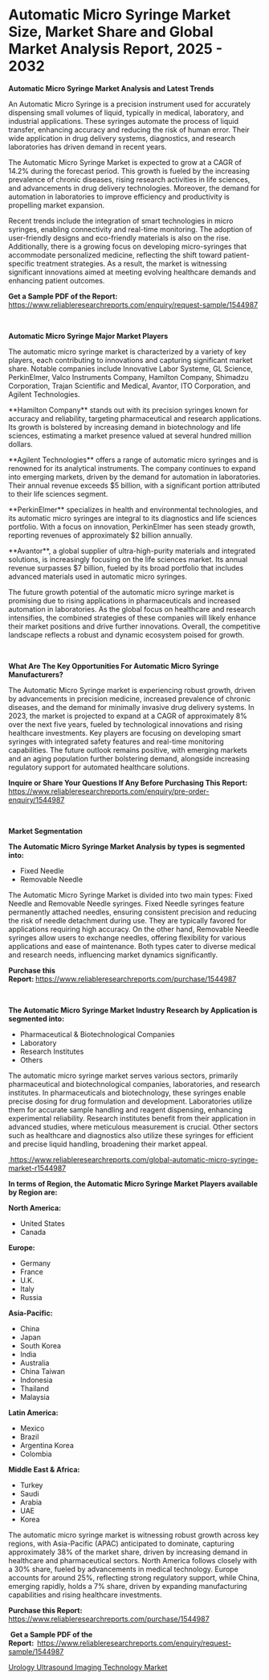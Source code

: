 <p><h1>Automatic Micro Syringe Market Size, Market Share and Global Market Analysis Report, 2025 - 2032</h1></p><p><strong>Automatic Micro Syringe Market Analysis and Latest Trends</strong></p>
<p><p>An Automatic Micro Syringe is a precision instrument used for accurately dispensing small volumes of liquid, typically in medical, laboratory, and industrial applications. These syringes automate the process of liquid transfer, enhancing accuracy and reducing the risk of human error. Their wide application in drug delivery systems, diagnostics, and research laboratories has driven demand in recent years.</p><p>The Automatic Micro Syringe Market is expected to grow at a CAGR of 14.2% during the forecast period. This growth is fueled by the increasing prevalence of chronic diseases, rising research activities in life sciences, and advancements in drug delivery technologies. Moreover, the demand for automation in laboratories to improve efficiency and productivity is propelling market expansion.</p><p>Recent trends include the integration of smart technologies in micro syringes, enabling connectivity and real-time monitoring. The adoption of user-friendly designs and eco-friendly materials is also on the rise. Additionally, there is a growing focus on developing micro-syringes that accommodate personalized medicine, reflecting the shift toward patient-specific treatment strategies. As a result, the market is witnessing significant innovations aimed at meeting evolving healthcare demands and enhancing patient outcomes.</p></p>
<p><strong>Get a Sample PDF of the Report:&nbsp;</strong> <a href="https://www.reliableresearchreports.com/enquiry/request-sample/1544987?utm_campaign=2989&utm_medium=2&utm_source=Github&utm_content=ia&utm_term=04032025&utm_id=automatic-micro-syringe">https://www.reliableresearchreports.com/enquiry/request-sample/1544987</a></p>
<p>&nbsp;</p>
<p><strong>Automatic Micro Syringe Major Market Players</strong></p>
<p><p>The automatic micro syringe market is characterized by a variety of key players, each contributing to innovations and capturing significant market share. Notable companies include Innovative Labor Systeme, GL Science, PerkinElmer, Valco Instruments Company, Hamilton Company, Shimadzu Corporation, Trajan Scientific and Medical, Avantor, ITO Corporation, and Agilent Technologies.</p><p>**Hamilton Company** stands out with its precision syringes known for accuracy and reliability, targeting pharmaceutical and research applications. Its growth is bolstered by increasing demand in biotechnology and life sciences, estimating a market presence valued at several hundred million dollars.</p><p>**Agilent Technologies** offers a range of automatic micro syringes and is renowned for its analytical instruments. The company continues to expand into emerging markets, driven by the demand for automation in laboratories. Their annual revenue exceeds $5 billion, with a significant portion attributed to their life sciences segment.</p><p>**PerkinElmer** specializes in health and environmental technologies, and its automatic micro syringes are integral to its diagnostics and life sciences portfolio. With a focus on innovation, PerkinElmer has seen steady growth, reporting revenues of approximately $2 billion annually.</p><p>**Avantor**, a global supplier of ultra-high-purity materials and integrated solutions, is increasingly focusing on the life sciences market. Its annual revenue surpasses $7 billion, fueled by its broad portfolio that includes advanced materials used in automatic micro syringes.</p><p>The future growth potential of the automatic micro syringe market is promising due to rising applications in pharmaceuticals and increased automation in laboratories. As the global focus on healthcare and research intensifies, the combined strategies of these companies will likely enhance their market positions and drive further innovations. Overall, the competitive landscape reflects a robust and dynamic ecosystem poised for growth.</p></p>
<p>&nbsp;</p>
<p><strong>What Are The Key Opportunities For Automatic Micro Syringe Manufacturers?</strong></p>
<p><p>The Automatic Micro Syringe market is experiencing robust growth, driven by advancements in precision medicine, increased prevalence of chronic diseases, and the demand for minimally invasive drug delivery systems. In 2023, the market is projected to expand at a CAGR of approximately 8% over the next five years, fueled by technological innovations and rising healthcare investments. Key players are focusing on developing smart syringes with integrated safety features and real-time monitoring capabilities. The future outlook remains positive, with emerging markets and an aging population further bolstering demand, alongside increasing regulatory support for automated healthcare solutions.</p></p>
<p><strong>Inquire or Share Your Questions If Any Before Purchasing This Report:</strong> <a href="https://www.reliableresearchreports.com/enquiry/pre-order-enquiry/1544987?utm_campaign=2989&utm_medium=2&utm_source=Github&utm_content=ia&utm_term=04032025&utm_id=automatic-micro-syringe">https://www.reliableresearchreports.com/enquiry/pre-order-enquiry/1544987</a></p>
<p>&nbsp;</p>
<p><strong>Market Segmentation</strong></p>
<p><strong>The Automatic Micro Syringe Market Analysis by types is segmented into:</strong></p>
<p><ul><li>Fixed Needle</li><li>Removable Needle</li></ul></p>
<p><p>The Automatic Micro Syringe Market is divided into two main types: Fixed Needle and Removable Needle syringes. Fixed Needle syringes feature permanently attached needles, ensuring consistent precision and reducing the risk of needle detachment during use. They are typically favored for applications requiring high accuracy. On the other hand, Removable Needle syringes allow users to exchange needles, offering flexibility for various applications and ease of maintenance. Both types cater to diverse medical and research needs, influencing market dynamics significantly.</p></p>
<p><strong>Purchase this Report:&nbsp;</strong><a href="https://www.reliableresearchreports.com/purchase/1544987?utm_campaign=2989&utm_medium=2&utm_source=Github&utm_content=ia&utm_term=04032025&utm_id=automatic-micro-syringe">https://www.reliableresearchreports.com/purchase/1544987</a></p>
<p>&nbsp;</p>
<p><strong>The Automatic Micro Syringe Market Industry Research by Application is segmented into:</strong></p>
<p><ul><li>Pharmaceutical & Biotechnological Companies</li><li>Laboratory</li><li>Research Institutes</li><li>Others</li></ul></p>
<p><p>The automatic micro syringe market serves various sectors, primarily pharmaceutical and biotechnological companies, laboratories, and research institutes. In pharmaceuticals and biotechnology, these syringes enable precise dosing for drug formulation and development. Laboratories utilize them for accurate sample handling and reagent dispensing, enhancing experimental reliability. Research institutes benefit from their application in advanced studies, where meticulous measurement is crucial. Other sectors such as healthcare and diagnostics also utilize these syringes for efficient and precise liquid handling, broadening their market appeal.</p></p>
<p><a href="https://www.reliableresearchreports.com/global-automatic-micro-syringe-market-r1544987?utm_campaign=2989&utm_medium=2&utm_source=Github&utm_content=ia&utm_term=04032025&utm_id=automatic-micro-syringe">&nbsp;https://www.reliableresearchreports.com/global-automatic-micro-syringe-market-r1544987</a></p>
<p><strong>In terms of Region, the Automatic Micro Syringe Market Players available by Region are:</strong></p>
<p>
    <p> <strong> North America: </strong>
        <ul>
            <li>United States</li>
            <li>Canada</li>
        </ul>
        </p> 
    <p> <strong> Europe: </strong>
        <ul>
            <li>Germany</li>
            <li>France</li>
            <li>U.K.</li>
            <li>Italy</li>
            <li>Russia</li>
        </ul>
        </p> 
    <p> <strong> Asia-Pacific: </strong>
        <ul>
            <li>China</li>
            <li>Japan</li>
            <li>South Korea</li>
            <li>India</li>
            <li>Australia</li>
            <li>China Taiwan</li>
            <li>Indonesia</li>
            <li>Thailand</li>
            <li>Malaysia</li>
        </ul>
        </p> 
    <p> <strong> Latin America: </strong>
        <ul>
            <li>Mexico</li>
            <li>Brazil</li>
            <li>Argentina Korea</li>
            <li>Colombia</li>
        </ul>
        </p> 
    <p> <strong> Middle East & Africa: </strong>
        <ul>
            <li>Turkey</li>
            <li>Saudi</li>
            <li>Arabia</li>
            <li>UAE</li>
            <li>Korea</li>
        </ul>
    </p>
    </p>
<p><p>The automatic micro syringe market is witnessing robust growth across key regions, with Asia-Pacific (APAC) anticipated to dominate, capturing approximately 38% of the market share, driven by increasing demand in healthcare and pharmaceutical sectors. North America follows closely with a 30% share, fueled by advancements in medical technology. Europe accounts for around 25%, reflecting strong regulatory support, while China, emerging rapidly, holds a 7% share, driven by expanding manufacturing capabilities and rising healthcare investments.</p></p>
<p><strong>Purchase this Report: </strong><a href="https://www.reliableresearchreports.com/purchase/1544987?utm_campaign=2989&utm_medium=2&utm_source=Github&utm_content=ia&utm_term=04032025&utm_id=automatic-micro-syringe">https://www.reliableresearchreports.com/purchase/1544987</a></p>
<p>&nbsp;<strong>Get a Sample PDF of the Report:&nbsp;&nbsp;</strong><a href="https://www.reliableresearchreports.com/enquiry/request-sample/1544987?utm_campaign=2989&utm_medium=2&utm_source=Github&utm_content=ia&utm_term=04032025&utm_id=automatic-micro-syringe">https://www.reliableresearchreports.com/enquiry/request-sample/1544987</a></p>
<p><strong></strong></p>
<p><p><a href="https://github.com/beroxiluwaya/Market-Research-Report-List-1/blob/main/urology-ultrasound-imaging-technology-market.md?utm_campaign=2989&utm_medium=2&utm_source=Github&utm_content=ia&utm_term=04032025&utm_id=automatic-micro-syringe">Urology Ultrasound Imaging Technology Market</a></p></p>